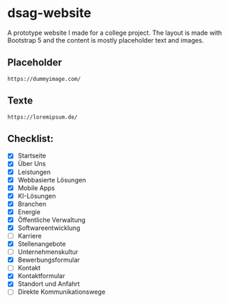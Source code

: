 # dsag-website

A prototype website I made for a college project. The layout is made with Bootstrap 5 and the content is mostly
placeholder text and images.

## Placeholder

    https://dummyimage.com/

## Texte

    https://loremipsum.de/


## Checklist:

- [x] Startseite
- [x] Über Uns
- [x] Leistungen
- [x] Webbasierte Lösungen
- [x] Mobile Apps
- [x] KI-Lösungen
- [x] Branchen
- [x] Energie
- [x] Öffentliche Verwaltung
- [x] Softwareentwicklung
- [ ] Karriere
- [x] Stellenangebote
- [ ] Unternehmenskultur
- [x] Bewerbungsformular
- [ ] Kontakt
- [x] Kontaktformular
- [x] Standort und Anfahrt
- [ ] Direkte Kommunikationswege
